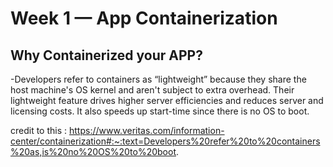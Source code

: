 # Week 1 — App Containerization

<h2>Why Containerized your APP?</h2>

<p>-Developers refer to containers as “lightweight” because they share the host machine's OS kernel and aren't subject to extra overhead. Their lightweight feature drives higher server efficiencies and reduces server and licensing costs. It also speeds up start-time since there is no OS to boot.<p>

credit to this : https://www.veritas.com/information-center/containerization#:~:text=Developers%20refer%20to%20containers%20as,is%20no%20OS%20to%20boot.

  
